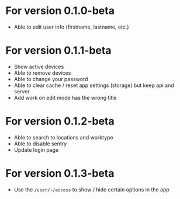 # For version 0.1.0-beta

 - Able to edit user info (firstname, lastname, etc.)

# For version 0.1.1-beta

 - Show active devices
 - Able to remove devices
 - Able to change your password
 - Able to clear cache / reset app settings (storage) but keep api and server
 - Add work on edit mode has the wrong title

# For version 0.1.2-beta

 - Able to search to locations and worktype
 - Able to disable sentry
 - Update login page

# For version 0.1.3-beta

 - Use the `/user/~/access` to show / hide certain options in the app